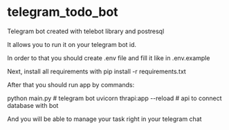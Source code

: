 # telegram_todo_bot
Telegram bot created with telebot library and postresql

It allows you to run it on your telegram bot id.

In order to that you should create .env file and fill it like in .env.example

Next, install all requirements with pip install -r requirements.txt

After that you should run app by commands:

python main.py     #    telegram bot
uvicorn thrapi:app --reload   #    api to connect database with bot

And you will be able to manage your task right in your telegram chat
